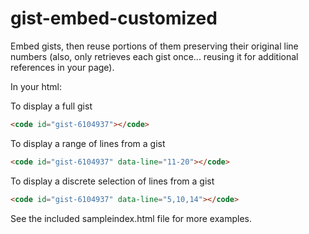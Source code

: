 gist-embed-customized
=====================

Embed gists, then reuse portions of them preserving their original line numbers (also, only retrieves each gist once... reusing it for additional references in your page).

In your html:

To display a full gist
```html
<code id="gist-6104937"></code>
```

To display a range of lines from a gist
```html
<code id="gist-6104937" data-line="11-20"></code>
```

To display a discrete selection of lines from a gist
```html
<code id="gist-6104937" data-line="5,10,14"></code>
```

See the included sampleindex.html file for more examples.

